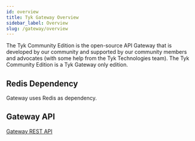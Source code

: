 ```yaml
---
id: overview
title: Tyk Gateway Overview
sidebar_label: Overview
slug: /gateway/overview
---
```


The Tyk Community Edition is the open-source API Gateway that is developed by our community and supported by our community members and advocates (with some help from the Tyk Technologies team). The Tyk Community Edition is a Tyk Gateway only edition.

## Redis Dependency
Gateway uses Redis as dependency.

## Gateway API
[Gateway REST API](https://site-dev.tykbeta.com/docs/tyk-apis/)